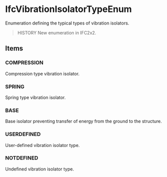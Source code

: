 # IfcVibrationIsolatorTypeEnum

Enumeration defining the typical types of vibration isolators.<!-- end of definition -->

> HISTORY New enumeration in IFC2x2.

## Items

### COMPRESSION
Compression type vibration isolator.

### SPRING
Spring type vibration isolator.

### BASE
Base isolator preventing transfer of energy from the ground to the structure.

### USERDEFINED
User-defined vibration isolator type.

### NOTDEFINED
Undefined vibration isolator type.
